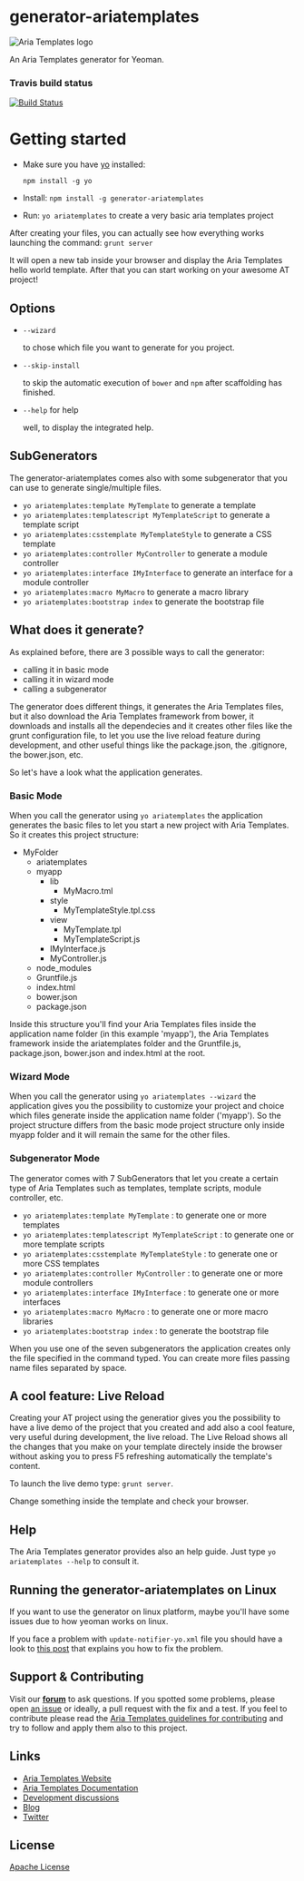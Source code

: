 # generator-ariatemplates

![Aria Templates logo](http://ariatemplates.com/images/logo-forum.png)

An Aria Templates generator for Yeoman.

### Travis build status
[![Build Status](https://secure.travis-ci.org/ariatemplates/generator-ariatemplates.png?branch=master)](https://travis-ci.org/ariatemplates/generator-ariatemplates)


Getting started
===============
- Make sure you have [yo](https://github.com/yeoman/yo) installed:

  `npm install -g yo`
- Install: `npm install -g generator-ariatemplates`
- Run: `yo ariatemplates` to create a very basic aria templates project

After creating your files, you can actually see how everything works launching the command:
`grunt server`

It will open a new tab inside your browser and display the Aria Templates hello world template.
After that you can start working on your awesome AT project!


## Options

- `--wizard`

  to chose which file you want to generate for you project.
- `--skip-install`

  to skip the automatic execution of `bower` and `npm` after scaffolding has finished.
- `--help` for help

  well, to display the integrated help.


## SubGenerators

The generator-ariatemplates comes also with some subgenerator that you can use to generate single/multiple files.

- `yo ariatemplates:template MyTemplate` to generate a template
- `yo ariatemplates:templatescript MyTemplateScript` to generate a template script
- `yo ariatemplates:csstemplate MyTemplateStyle` to generate a CSS template
- `yo ariatemplates:controller MyController` to generate a module controller
- `yo ariatemplates:interface IMyInterface` to generate an interface for a module controller
- `yo ariatemplates:macro MyMacro` to generate a macro library
- `yo ariatemplates:bootstrap index` to generate the bootstrap file


## What does it generate?
As explained before, there are 3 possible ways to call the generator:
- calling it in basic mode
- calling it in wizard mode
- calling a subgenerator

The generator does different things, it generates the Aria Templates files, but it also download the Aria Templates framework from bower, it downloads and installs all the dependecies and it creates other files like the grunt configuration file, to let you use the live reload feature during development, and other useful things like the package.json, the .gitignore, the bower.json, etc.

So let's have a look what the application generates.


### Basic Mode

When you call the generator using `yo ariatemplates` the application generates the basic files to let you start a new project with Aria Templates.
So it creates this project structure:

- MyFolder
	- ariatemplates
	- myapp
		- lib
			- MyMacro.tml
		- style
			- MyTemplateStyle.tpl.css
		- view
			- MyTemplate.tpl
			- MyTemplateScript.js
		- IMyInterface.js
		- MyController.js
	- node_modules
	- Gruntfile.js
	- index.html
	- bower.json
	- package.json

Inside this structure you'll find your Aria Templates files inside the application name folder (in this example 'myapp'), the Aria Templates framework inside the ariatemplates folder and the Gruntfile.js, package.json, bower.json and index.html at the root.


### Wizard Mode

When you call the generator using `yo ariatemplates --wizard` the application gives you the possibility to customize your project and choice which files generate inside the application name folder ('myapp'). So the project structure differs from the basic mode project structure only inside myapp folder and it will remain the same for the other files.


### Subgenerator Mode

The generator comes with 7 SubGenerators that let you create a certain type of Aria Templates such as templates, template scripts, module controller, etc.

- `yo ariatemplates:template MyTemplate` : to generate one or more templates
- `yo ariatemplates:templatescript MyTemplateScript` : to generate one or more template scripts
- `yo ariatemplates:csstemplate MyTemplateStyle` : to generate one or more CSS templates
- `yo ariatemplates:controller MyController` : to generate one or more module controllers
- `yo ariatemplates:interface IMyInterface` : to generate one or more interfaces
- `yo ariatemplates:macro MyMacro` : to generate one or more macro libraries
- `yo ariatemplates:bootstrap index` : to generate the bootstrap file

When you use one of the seven subgenerators the application creates only the file specified in the command typed. You can create more files passing name files separated by space.


## A cool feature: Live Reload

Creating your AT project using the generatior gives you the possibility to have a live demo of the project that you created and add also a cool feature, very useful during development, the live reload.
The Live Reload shows all the changes that you make on your template directely inside the browser without asking you to press F5 refreshing automatically the template's content.

To launch the live demo type: `grunt server`.

Change something inside the template and check your browser.


## Help

The Aria Templates generator provides also an help guide. Just type `yo ariatemplates --help` to consult it.


## Running the generator-ariatemplates on Linux

If you want to use the generator on linux platform, maybe you'll have some issues due to how yeoman works on linux.

If you face a problem with `update-notifier-yo.xml` file you should have a look to [this post](https://github.com/yeoman/yeoman/issues/1097#issuecomment-21032777) that explains you how to fix the problem.


## Support & Contributing

Visit our **[forum](http://ariatemplates.com/forum/)** to ask questions. If you spotted some problems, please open [an issue](https://github.com/ariatemplates/generator-ariatemplates/issues?state=open) or ideally, a pull request with the fix and a test.
If you feel to contribute please read the [Aria Templates guidelines for contributing](https://github.com/ariatemplates/ariatemplates/blob/master/CONTRIBUTING.md) and try to follow and apply them also to this project.


## Links

- [Aria Templates Website](http://ariatemplates.com)
- [Aria Templates Documentation](http://ariatemplates.com/usermanual)
- [Development discussions](https://github.com/ariatemplates/generator-ariatemplates/issues)
- [Blog](http://ariatemplates.com/blog/)
- [Twitter](https://twitter.com/ariatemplates)


## License
[Apache License](https://en.wikipedia.org/wiki/Apache_License)
